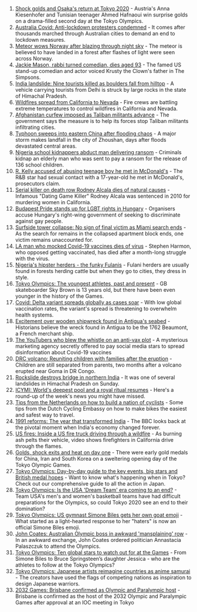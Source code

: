 1. [Shock golds and Osaka's return at Tokyo 2020](https://www.bbc.co.uk/sport/olympics/57961046) - Austria's Anna Kiesenhofer and Tunisian teenager Ahmed Hafnaoui win surprise golds on a drama-filled second day at the Tokyo Olympics.
2. [Australia Covid: Anti-lockdown protesters condemned](https://www.bbc.co.uk/news/world-australia-57960044) - It comes after thousands marched through Australian cities to demand an end to lockdown measures.
3. [Meteor wows Norway after blazing through night sky](https://www.bbc.co.uk/news/world-europe-57962384) - The meteor is believed to have landed in a forest after flashes of light were seen across Norway.
4. [Jackie Mason, rabbi turned comedian, dies aged 93](https://www.bbc.co.uk/news/world-us-canada-57960048) - The famed US stand-up comedian and actor voiced Krusty the Clown's father in The Simpsons.
5. [India landslide: Nine tourists killed as boulders fall from hilltop](https://www.bbc.co.uk/news/world-asia-india-57955964) - A vehicle carrying tourists from Delhi is struck by large rocks in the state of Himachal Pradesh.
6. [Wildfires spread from California to Nevada](https://www.bbc.co.uk/news/world-us-canada-57961767) - Fire crews are battling extreme temperatures to control wildfires in California and Nevada.
7. [Afghanistan curfew imposed as Taliban militants advance](https://www.bbc.co.uk/news/world-asia-57933364) - The government says the measure is to help its forces stop Taliban militants infiltrating cities.
8. [Typhoon sweeps into eastern China after flooding chaos](https://www.bbc.co.uk/news/world-asia-china-57955138) - A major storm makes landfall in the city of Zhoushan, days after floods devastated central areas.
9. [Nigeria school kidnappers abduct man delivering ransom](https://www.bbc.co.uk/news/world-africa-57960544) - Criminals kidnap an elderly man who was sent to pay a ransom for the release of 136 school children.
10. [R. Kelly accused of abusing teenage boy he met in McDonald's](https://www.bbc.co.uk/news/world-us-canada-57958367) - The R&B star had sexual contact with a 17-year-old he met in McDonald's, prosecutors claim.
11. [Serial killer on death row Rodney Alcala dies of natural causes](https://www.bbc.co.uk/news/world-us-canada-57955961) - Infamous "Dating Game Killer" Rodney Alcala was sentenced in 2010 for murdering women in California.
12. [Budapest Pride stands up for LGBT rights in Hungary](https://www.bbc.co.uk/news/world-europe-57957348) - Organisers accuse Hungary's right-wing government of seeking to discriminate against gay people.
13. [Surfside tower collapse: No sign of final victim as Miami search ends](https://www.bbc.co.uk/news/world-us-canada-57951422) - As the search for remains in the collapsed apartment block ends, one victim remains unaccounted for.
14. [LA man who mocked Covid-19 vaccines dies of virus](https://www.bbc.co.uk/news/world-us-canada-57958358) - Stephen Harmon, who opposed getting vaccinated, has died after a month-long struggle with the virus.
15. [Nigeria's hipster herders - the funky Fulanis](https://www.bbc.co.uk/news/world-africa-57929704) - Fulani herders are usually found in forests herding cattle but when they go to cities, they dress in style.
16. [Tokyo Olympics: The youngest athletes, past and present](https://www.bbc.co.uk/news/world-57945947) - GB skateboarder Sky Brown is 13 years old, but there have been even younger in the history of the Games.
17. [Covid: Delta variant spreads globally as cases soar](https://www.bbc.co.uk/news/world-57907681) - With low global vaccination rates, the variant's spread is threatening to overwhelm health systems.
18. [Excitement over wooden shipwreck found in Antigua's seabed](https://www.bbc.co.uk/news/world-latin-america-57878969) - Historians believe the wreck found in Antigua to be the 1762 Beaumont, a French merchant ship.
19. [The YouTubers who blew the whistle on an anti-vax plot](https://www.bbc.co.uk/news/blogs-trending-57928647) - A mysterious marketing agency secretly offered to pay social media stars to spread disinformation about Covid-19 vaccines
20. [DRC volcano: Reuniting children with families after the eruption](https://www.bbc.co.uk/news/world-africa-57947193) - Children are still separated from parents, two months after a volcano erupted near Goma in DR Congo.
21. [Rockslide destroys bridge in northern India](https://www.bbc.co.uk/news/world-asia-india-57964308) - It was one of several landslides in Himachal Pradesh on Sunday.
22. [ICYMI: World's deepest pool and a royal ritual resumes](https://www.bbc.co.uk/news/world-57950189) - Here's a round-up of the week's news you might have missed.
23. [Tips from the Netherlands on how to build a nation of cyclists](https://www.bbc.co.uk/news/world-europe-57944428) - Some tips from the Dutch Cycling Embassy on how to make bikes the easiest and safest way to travel.
24. [1991 reforms: The year that transformed India](https://www.bbc.co.uk/news/world-asia-india-57939341) - The BBC looks back at the pivotal moment when India's economy changed forever.
25. [US fires: Inside a US fire truck driving through a wildfire](https://www.bbc.co.uk/news/world-us-canada-57943338) - As burning ash pelts their vehicle, video shows firefighters in California drive through the flames.
26. [Golds, shock exits and heat on day one](https://www.bbc.co.uk/sport/olympics/57952239) - There were early gold medals for China, Iran and South Korea on a sweltering opening day of the Tokyo Olympic Games.
27. [Tokyo Olympics: Day-by-day guide to the key events, big stars and British medal hopes](https://www.bbc.co.uk/sport/olympics/57778808) - Want to know what's happening when in Tokyo? Check out our comprehensive guide to all the action in Japan.
28. [Tokyo Olympics: Is the USA 'Dream Team' era coming to an end?](https://www.bbc.co.uk/sport/olympics/57895457) - Team USA's men's and women's basketball teams have had difficult preparations for the Olympics, so could Tokyo 2020 see an end to their domination?
29. [Tokyo Olympics: US gymnast Simone Biles gets her own goat emoji](https://www.bbc.co.uk/sport/olympics/57927175) - What started as a light-hearted response to her "haters" is now an official Simone Biles emoji.
30. [John Coates: Australian Olympic boss in awkward 'mansplaining' row](https://www.bbc.co.uk/news/world-australia-57924986) - In an awkward exchange, John Coates ordered politician Annastacia Palaszczuk to attend the Olympics.
31. [Tokyo Olympics: Ten global stars to watch out for at the Games](https://www.bbc.co.uk/sport/olympics/57836107) - From Simone Biles to Bruce Springsteen’s daughter Jessica - who are the athletes to follow at the Tokyo Olympics?
32. [Tokyo Olympics: Japanese artists reimagine countries as anime samurai](https://www.bbc.co.uk/news/world-asia-57911348) - The creators have used the flags of competing nations as inspiration to design Japanese warriors.
33. [2032 Games: Brisbane confirmed as Olympic and Paralympic host](https://www.bbc.co.uk/sport/olympics/57912026) - Brisbane is confirmed as the host of the 2032 Olympic and Paralympic Games after approval at an IOC meeting in Tokyo

